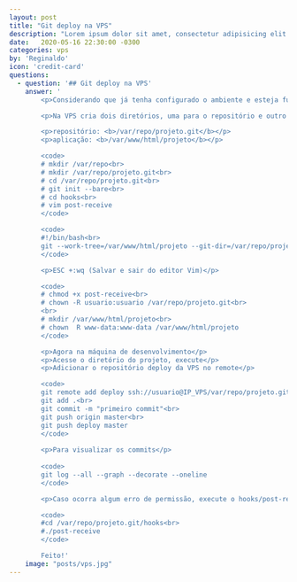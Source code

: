 ```yaml
---
layout: post
title: "Git deploy na VPS"
description: "Lorem ipsum dolor sit amet, consectetur adipisicing elit."
date:   2020-05-16 22:30:00 -0300
categories: vps
by: 'Reginaldo'
icon: 'credit-card'
questions:
  - question: '## Git deploy na VPS'
    answer: '
		<p>Considerando que já tenha configurado o ambiente e esteja funcionando na VPS, incluindo o GIT. Chegou a hora de automatizar o deploy da aplicação. Esse é o objetivo deste post.</p>

		<p>Na VPS cria dois diretórios, uma para o repositório e outro para aplicação</p>

		<p>repositório: <b>/var/repo/projeto.git</b></p>
		<p>aplicação: <b>/var/www/html/projeto</b></p>

		<code>
		# mkdir /var/repo<br>
		# mkdir /var/repo/projeto.git<br>
		# cd /var/repo/projeto.git<br>
		# git init --bare<br>
		# cd hooks<br>
		# vim post-receive
		</code>

		<code>
		#!/bin/bash<br>
		git --work-tree=/var/www/html/projeto --git-dir=/var/repo/projeto.git checkout -f
		</code>

		<p>ESC +:wq (Salvar e sair do editor Vim)</p>

		<code>
		# chmod +x post-receive<br>
		# chown -R usuario:usuario /var/repo/projeto.git<br>
		<br>
		# mkdir /var/www/html/projeto<br>
		# chown  R www-data:www-data /var/www/html/projeto
		</code>

		<p>Agora na máquina de desenvolvimento</p>
		<p>Acesse o diretório do projeto, execute</p>
		<p>Adicionar o repositório deploy da VPS no remote</p>

		<code>
		git remote add deploy ssh://usuario@IP_VPS/var/repo/projeto.git<br>
		git add .<br>
		git commit -m "primeiro commit"<br>
		git push origin master<br>
		git push deploy master
		</code>
		
		<p>Para visualizar os commits</p>
		
		<code>
		git log --all --graph --decorate --oneline
		</code>

		<p>Caso ocorra algum erro de permissão, execute o hooks/post-receive manualmente</p>

		<code>
		#cd /var/repo/projeto.git/hooks<br>
		#./post-receive
		</code>

		Feito!'
    image: "posts/vps.jpg"
---
```

